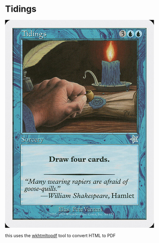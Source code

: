 # Tidings
![the Magic: The Gathering card "Tidings"](tidings.jpg)
  
this uses the [wkhtmltopdf](https://github.com/wkhtmltopdf/wkhtmltopdf) tool to convert HTML to PDF